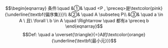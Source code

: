 $$\begin{eqnarray}
条件:\quad
&①& \quad <P , \preceq>是\textcolor{pink}{\underline{\textbf{偏序集}}}\\
&②& \quad A \subseteq P\\
&③& \quad a \in A \ 且\ \forall \ b \in A \quad \Rightarrow \quad 都有a \preceq b
\end{eqnarray}$$
$$Def: \quad a \overset{\triangle}{=}A的\textcolor{orange}{\underline{\textbf{最小元}}}$$